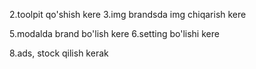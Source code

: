 
<!-- 1.paginationda kamchilik bor  -->
2.toolpit qo'shish kere
3.img brandsda img chiqarish kere
<!-- 4.logout qo'shish kere -->
5.modalda brand bo'lish kere
6.setting bo'lishi kere
<!-- 7.sign-in va sign-upda nofication ker -->
8.ads, stock qilish kerak
<!-- 9.product modal to'g'rilash  -->
